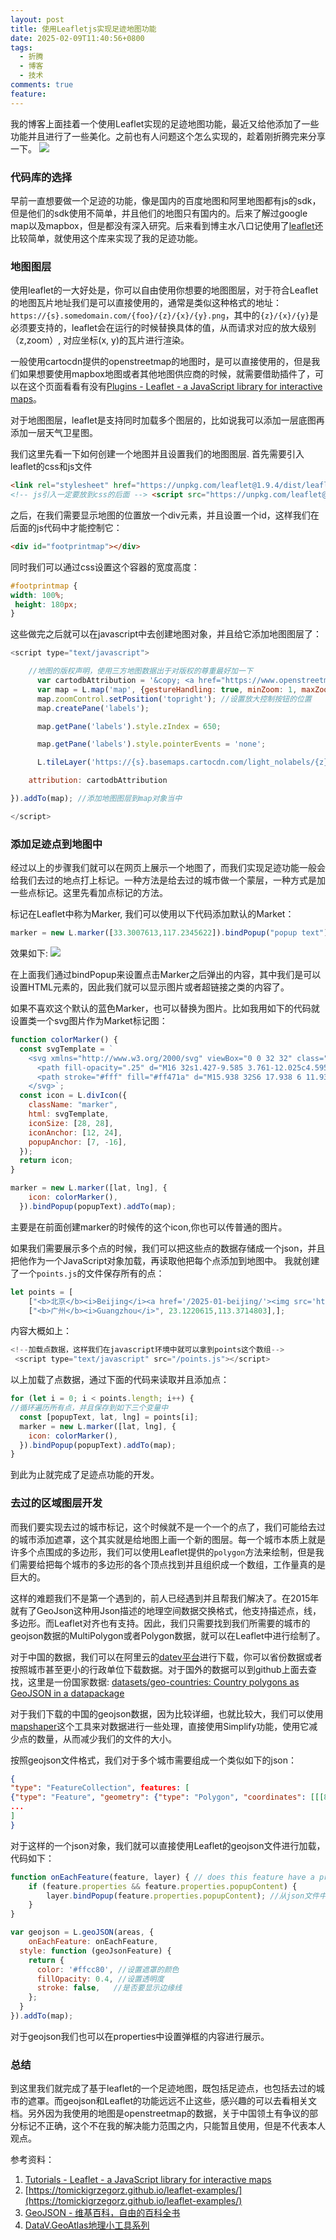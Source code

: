 ```yaml
---
layout: post
title: 使用Leafletjs实现足迹地图功能
date: 2025-02-09T11:40:56+0800
tags:
  - 折腾
  - 博客
  - 技术
comments: true
feature:
---
```

我的博客上面挂着一个使用Leaflet实现的足迹地图功能，最近又给他添加了一些功能并且进行了一些美化。之前也有人问题这个怎么实现的，趁着刚折腾完来分享一下。
![](https://img.isming.me/image/myfootmap.jpg)
<!--more-->

### 代码库的选择
早前一直想要做一个足迹的功能，像是国内的百度地图和阿里地图都有js的sdk，但是他们的sdk使用不简单，并且他们的地图只有国内的。后来了解过google map以及mapbox，但是都没有深入研究。后来看到博主水八口记使用了[leaflet](https://leafletjs.com/examples/quick-start/)还比较简单，就使用这个库来实现了我的足迹功能。

### 地图图层
使用leaflet的一大好处是，你可以自由使用你想要的地图图层，对于符合Leaflet的地图瓦片地址我们是可以直接使用的，通常是类似这种格式的地址： `https://{s}.somedomain.com/{foo}/{z}/{x}/{y}.png`，其中的`{z}/{x}/{y}`是必须要支持的，leaflet会在运行的时候替换具体的值，从而请求对应的放大级别（z,zoom）, 对应坐标(x, y)的瓦片进行渲染。

一般使用cartocdn提供的openstreetmap的地图时，是可以直接使用的，但是我们如果想要使用mapbox地图或者其他地图供应商的时候，就需要借助插件了，可以在这个页面看看有没有[Plugins - Leaflet - a JavaScript library for interactive maps](https://leafletjs.com/plugins.html#basemap-providers)。

对于地图图层，leaflet是支持同时加载多个图层的，比如说我可以添加一层底图再添加一层天气卫星图。

我们这里先看一下如何创建一个地图并且设置我们的地图图层.
首先需要引入leaflet的css和js文件
```html
<link rel="stylesheet" href="https://unpkg.com/leaflet@1.9.4/dist/leaflet.css" integrity="sha256-p4NxAoJBhIIN+hmNHrzRCf9tD/miZyoHS5obTRR9BMY=" crossorigin=""/>
<!-- js引入一定要放到css的后面 --> <script src="https://unpkg.com/leaflet@1.9.4/dist/leaflet.js" integrity="sha256-20nQCchB9co0qIjJZRGuk2/Z9VM+kNiyxNV1lvTlZBo=" crossorigin=""></script>
```

之后，在我们需要显示地图的位置放一个div元素，并且设置一个id，这样我们在后面的js代码中才能控制它：
```html
<div id="footprintmap"></div>
```
同时我们可以通过css设置这个容器的宽度高度：
```css
#footprintmap {
width: 100%;
 height: 180px;
}
```

这些做完之后就可以在javascript中去创建地图对象，并且给它添加地图图层了：
```javascript
<script type="text/javascript">

	//地图的版权声明，使用三方地图数据出于对版权的尊重最好加一下
      var cartodbAttribution = '&copy; <a href="https://www.openstreetmap.org/copyright" target="_blank">OpenStreetMap</a> contributors, &copy; <a href="https://carto.com/attribution" target="_blank">CARTO</a>';
      var map = L.map('map', {gestureHandling: true, minZoom: 1, maxZoom: 14}).setView([33.3007613,117.2345622], 4); //创建地图，设置最大最小放大级别，setView设置地图初始化时候的中心点坐标和放大级别
      map.zoomControl.setPosition('topright'); //设置放大控制按钮的位置
      map.createPane('labels');

      map.getPane('labels').style.zIndex = 650;

      map.getPane('labels').style.pointerEvents = 'none';

      L.tileLayer('https://{s}.basemaps.cartocdn.com/light_nolabels/{z}/{x}/{y}.png', {

    attribution: cartodbAttribution

}).addTo(map); //添加地图图层到map对象当中

</script>
```

### 添加足迹点到地图中
经过以上的步骤我们就可以在网页上展示一个地图了，而我们实现足迹功能一般会给我们去过的地点打上标记。一种方法是给去过的城市做一个蒙层，一种方式是加一些点标记。这里先看加点标记的方法。

标记在Leaflet中称为Marker, 我们可以使用以下代码添加默认的Market：
```javascript
marker = new L.marker([33.3007613,117.2345622]).bindPopup("popup text").addTo(map);
```

效果如下:
![](https://img.isming.me/image/leaflet-default-marker.jpg)

在上面我们通过bindPopup来设置点击Marker之后弹出的内容，其中我们是可以设置HTML元素的，因此我们就可以显示图片或者超链接之类的内容了。

如果不喜欢这个默认的蓝色Marker，也可以替换为图片。比如我用如下的代码就设置类一个svg图片作为Market标记图：
```javascript
function colorMarker() {
  const svgTemplate = `
    <svg xmlns="http://www.w3.org/2000/svg" viewBox="0 0 32 32" class="marker">
      <path fill-opacity=".25" d="M16 32s1.427-9.585 3.761-12.025c4.595-4.805 8.685-.99 8.685-.99s4.044 3.964-.526 8.743C25.514 30.245 16 32 16 32z"/>
      <path stroke="#fff" fill="#ff471a" d="M15.938 32S6 17.938 6 11.938C6 .125 15.938 0 15.938 0S26 .125 26 11.875C26 18.062 15.938 32 15.938 32zM16 6a4 4 0 100 8 4 4 0 000-8z"/>
    </svg>`;
  const icon = L.divIcon({
    className: "marker",
    html: svgTemplate,
    iconSize: [28, 28],
    iconAnchor: [12, 24],
    popupAnchor: [7, -16],
  });
  return icon;
}

marker = new L.marker([lat, lng], {
    icon: colorMarker(),
  }).bindPopup(popupText).addTo(map);
```

主要是在前面创建marker的时候传的这个icon,你也可以传普通的图片。

如果我们需要展示多个点的时候，我们可以把这些点的数据存储成一个json，并且把他作为一个JavaScript对象加载，再读取他把每个点添加到地图中。
我就创建了一个`points.js`的文件保存所有的点：
```javascript
let points = [
    ["<b>北京</b><i>Beijing</i><a href='/2025-01-beijing/'><img src='https://img.isming.me/photo/IMG_20250101_133455.jpg' />北京游流水账</a>", 40.190632,116.412144],
    ["<b>广州</b><i>Guangzhou</i>", 23.1220615,113.3714803],];
```
内容大概如上：
```javascript
<!--加载点数据，这样我们在javascript环境中就可以拿到points这个数组-->
 <script type="text/javascript" src="/points.js"></script>
```
以上加载了点数据，通过下面的代码来读取并且添加点：
```javascript
for (let i = 0; i < points.length; i++) {
//循环遍历所有点，并且保存到如下三个变量中
  const [popupText, lat, lng] = points[i];
  marker = new L.marker([lat, lng], {
    icon: colorMarker(),
  }).bindPopup(popupText).addTo(map);
}
```

到此为止就完成了足迹点功能的开发。

### 去过的区域图层开发
而我们要实现去过的城市标记，这个时候就不是一个一个的点了，我们可能给去过的城市添加遮罩，这个其实就是给地图上画一个新的图层。每一个城市本质上就是许多个点围成的多边形，我们可以使用Leaflet提供的`polygon`方法来绘制，但是我们需要给把每个城市的多边形的各个顶点找到并且组织成一个数组，工作量真的是巨大的。

这样的难题我们不是第一个遇到的，前人已经遇到并且帮我们解决了。在2015年就有了GeoJson这种用Json描述的地理空间数据交换格式，他支持描述点，线，多边形。而Leaflet对齐也有支持。因此，我们只需要找到我们所需要的城市的geojson数据的MultiPolygon或者Polygon数据，就可以在Leaflet中进行绘制了。

对于中国的数据，我们可以在阿里云的[datev平台](https://datav.aliyun.com/portal/school/atlas/area_selector)进行下载，你可以省份数据或者按照城市甚至更小的行政单位下载数据。对于国外的数据可以到github上面去查找，这里是一份国家数据: [datasets/geo-countries: Country polygons as GeoJSON in a datapackage](https://github.com/datasets/geo-countries)

对于我们下载的中国的geojson数据，因为比较详细，也就比较大，我们可以使用[mapshaper](https://mapshaper.org/)这个工具来对数据进行一些处理，直接使用Simplify功能，使用它减少点的数量，从而减少我们的文件的大小。

按照geojson文件格式，我们对于多个城市需要组成一个类似如下的json：
```json
{
"type": "FeatureCollection", features: [
{"type": "Feature", "geometry": {"type": "Polygon", "coordinates": [[[88.40590939643968,22.55522906690669],[88.36498482718275,22.494854169816982],[88.28898205570562,22.51497913551355],[88.2714429545955,22.55235407180718],[88.32990662496253,22.55235407180718],[88.36498482718275,22.60410398359836],[88.35913846014606,22.62997893949395],[88.38837029532957,22.62710394439444],[88.40590939643968,22.55522906690669]]]}},
...
]
}
```
对于这样的一个json对象，我们就可以直接使用Leaflet的geojson文件进行加载，代码如下：
```javascript
function onEachFeature(feature, layer) { // does this feature have a property named popupContent? 
	if (feature.properties && feature.properties.popupContent) { 
		layer.bindPopup(feature.properties.popupContent); //从json文件中读取属性进行popup展示
	} 
}

var geojson = L.geoJSON(areas, {
	onEachFeature: onEachFeature,
  style: function (geoJsonFeature) {
    return {
      color: '#ffcc80', //设置遮罩的颜色
      fillOpacity: 0.4, //设置透明度
      stroke: false,   //是否要显示边缘线
    };
  }
}).addTo(map);
```

对于geojson我们也可以在properties中设置弹框的内容进行展示。

### 总结
到这里我们就完成了基于leaflet的一个足迹地图，既包括足迹点，也包括去过的城市的遮罩。而geojson和Leaflet的功能远远不止这些，感兴趣的可以去看相关文档。另外因为我使用的地图是openstreetmap的数据，关于中国领土有争议的部分标记不正确，这个不在我的解决能力范围之内，只能暂且使用，但是不代表本人观点。

参考资料：
1. [Tutorials - Leaflet - a JavaScript library for interactive maps](https://leafletjs.com/examples.html)
2. [https://tomickigrzegorz.github.io/leaflet-examples/](https://tomickigrzegorz.github.io/leaflet-examples/)
3. [GeoJSON - 维基百科，自由的百科全书](https://zh.wikipedia.org/zh-cn/GeoJSON)
4. [DataV.GeoAtlas地理小工具系列](https://datav.aliyun.com/portal/school/atlas/area_selector)